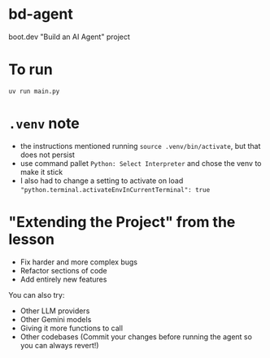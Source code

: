 # bd-agent

boot.dev "Build an AI Agent" project

# To run
```shell
uv run main.py
```

# `.venv` note

- the instructions mentioned running `source .venv/bin/activate`, but that does not persist
- use command pallet `Python: Select Interpreter` and chose the venv to make it stick
- I also had to change a setting to activate on load `"python.terminal.activateEnvInCurrentTerminal": true`

# "Extending the Project" from the lesson

- Fix harder and more complex bugs
- Refactor sections of code
- Add entirely new features

You can also try:

- Other LLM providers
- Other Gemini models
- Giving it more functions to call
- Other codebases (Commit your changes before running the agent so you can always revert!)
